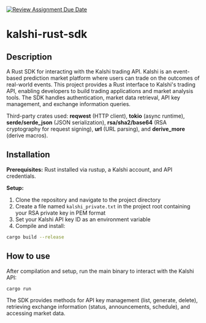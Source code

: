 [![Review Assignment Due Date](https://classroom.github.com/assets/deadline-readme-button-22041afd0340ce965d47ae6ef1cefeee28c7c493a6346c4f15d667ab976d596c.svg)](https://classroom.github.com/a/A2XMx1Wt)
# kalshi-rust-sdk

## Description

A Rust SDK for interacting with the Kalshi trading API. Kalshi is an event-based prediction market platform where users can trade on the outcomes of real-world events. This project provides a Rust interface to Kalshi's trading API, enabling developers to build trading applications and market analysis tools. The SDK handles authentication, market data retrieval, API key management, and exchange information queries.

Third-party crates used: **reqwest** (HTTP client), **tokio** (async runtime), **serde/serde_json** (JSON serialization), **rsa/sha2/base64** (RSA cryptography for request signing), **url** (URL parsing), and **derive_more** (derive macros).

## Installation

**Prerequisites:** Rust installed via rustup, a Kalshi account, and API credentials.

**Setup:**
1. Clone the repository and navigate to the project directory
2. Create a file named `kalshi_private.txt` in the project root containing your RSA private key in PEM format
3. Set your Kalshi API key ID as an environment variable
4. Compile and install:
```bash
cargo build --release
```

## How to use

After compilation and setup, run the main binary to interact with the Kalshi API:
```bash
cargo run
```

The SDK provides methods for API key management (list, generate, delete), retrieving exchange information (status, announcements, schedule), and accessing market data.

